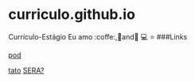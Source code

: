 # curriculo.github.io
Currículo-Estágio
Eu amo :coffe:,:pizza:and:dancer:
:computer:
:star:
###Links

[pod](https://rodrigoterenci.github.io/)

[tato](http://localhost/ "link title")
[SERA?](![](https://pandao.github.io/editor.md/examples/images/4.jpg))

